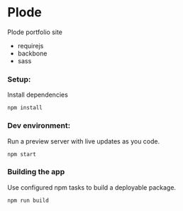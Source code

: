 # Plode

Plode portfolio site
- requirejs
- backbone
- sass

### Setup:

Install dependencies

```
npm install
```

### Dev environment:

Run a preview server with live updates as you code.

```
npm start
```

### Building the app

Use configured npm tasks to build a deployable package.

```
npm run build
```